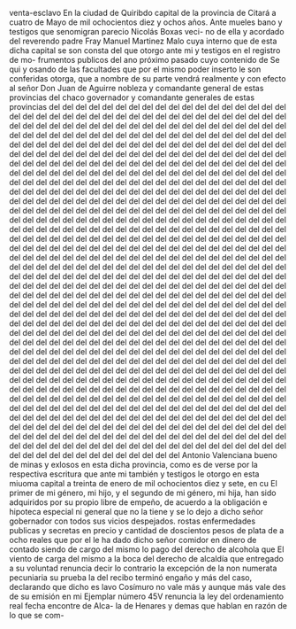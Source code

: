 venta-esclavo
En la ciudad de Quiribdo capital de la provincia de Citará a cuatro de Mayo de mil ochocientos diez y ochos años. Ante mueles bano y testigos que senomigran parecio Nicolás Boxas veci- no de ella y acordado del reverendo padre Fray Manuel
Martinez Malo cuya interno que de esta dicha capital se son consta del que otorgo ante mi y testigos en el registro de mo- frumentos publicos del ano próximo pasado cuyo contenido de
Se qui y osando de las facultades que por el mismo poder inserto le son conferidas otorga, que a nombre de su parte vendrá realmente y con efecto al señor Don Juan de Aguirre nobleza y comandante general de estas provincias del chaco
governador y comandante generales de estas provincias del del del del del del del del del del del del del del del del del del del del del del del del del del del del del del del del del del del del del del del del del del del del del del del del del del del del del del del del del del del del del del del del del del del del del del del del del del del del del del del del del del del del del del del del del del del del del del del del del del del del del del del del del del del del del del del del del del del del del del del del del del del del del del del del del del del del del del del del del del del del del del del del del del del del del del del del del del del del del del del del del del del del del del del del del del del del del del del del del del del del del del del del del del del del del del del del del del del del del del del del del del del del del del del del del del del del del del del del del del del del del del del del del del del del del del del del del del del del del del del del del del del del del del del del del del del del del del del del del del del del del del del del del del del del del del del del del del del del del del del del del del del del del del del del del del del del del del del del del del del del del del del del del del del del del del del del del del del del del del del del del del del del del del del del del del del del del del del del del del del del del del del del del del del del del del del del del del del del del del del del del del del del del del del del del del del del del del del del del del del del del del del del del del del del del del del del del del del del del del del del del del del del del del del del del del del del del del del del del del del del del del del del del del del del del del del del del del del del del del del del del del del del del del del del del del del del del del del del del del del del del del del del del del del del del del del del del del del del del del del del del del del del del del del del del del del del del del del del del del del del del del del del del del del del del del del del del del del del del del del del del del del del del del del del del del del del del del del del del del del del del del del del del del del del del del del del del del del del del del del del del del del del del del del del del del del del del del del del del del del del del del del del del del del del del del del del del del del del del del del del del del del del del del del del del del del del del del del del del del del del del del del del del del del del del del del del del del del del del del del del del del del del del del del del del del del del del del del del del del del del del del del del del del del del del del del del del del del del del del del del del del del del del del del del del del del del del del del del del del del del del del del del del del del del del del del del del del del del del del del del del del del del del del del del del del del del del del del del del del del del del del del del del del del del del del del del del del del del del del del del del del del del del del del del del del del del del del del del del del del del del del del del del del del
Antonio Valenciana bueno de minas y exlosos en esta dicha provincia, como es de verse por la respectiva escritura que ante mi también y testigos le otorgo en esta miuoma capital a treinta de enero de mil ochocientos diez y sete, en cu
El primer de mi género, mi hijo, y el segundo de mi género, mi hija, han sido adquiridos por su propio libre de empeño, de acuerdo a la obligación e hipoteca especial ni general que no la tiene y se lo dejo a dicho señor gobernador con todos sus vicios despejados.
rostas enfermedades publicas y secretas en precio y
cantidad de doscientos pesos de plata de a ocho reales que
por el le ha dado dicho señor comidor en dinero de contado
siendo de cargo del mismo lo pago del derecho de alcohola que
El viento de carga del mismo a la boca del derecho de alcaldía que
entregado a su voluntad renuncia decir lo contrario la excepción de la non numerata pecuniaria su prueba la del recibo terminó engaño y más del caso, declarando que dicho es lavo Cosímuro no vale más y aunque más vale des de su emisión en mi
Ejemplar número 45V
renuncia la ley del ordenamiento real fecha encontre de Alca- la de Henares y demas que hablan en razón de lo que se com-